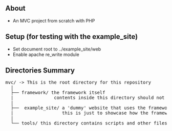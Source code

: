 ## About
* An MVC project from scratch with PHP

## Setup (for testing with the example_site)
* Set document root to ../example_site/web
* Enable apache re_write module

## Directories Summary
<pre>
mvc/ -> This is the root directory for this repository
  |
  ├── framework/ the framework itself
  |               contents inside this directory should not be accessable from the web
  |
  ├──  example_site/ a 'dummy' website that uses the framework
  |                  this is just to showcase how the framework is meant to be used
  |
  └── tools/ this directory contains scripts and other files for use with developing
</pre>
